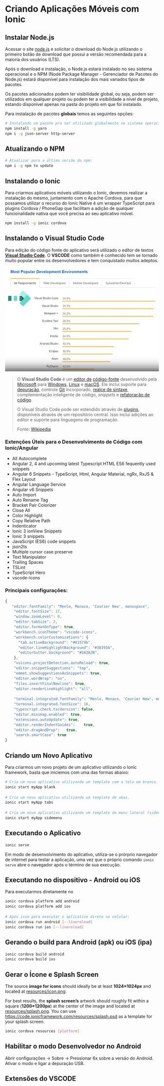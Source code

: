 # Criando Aplicações Móveis com Ionic

## Instalar Node.js

Acessar o site  [node.js](https://nodejs.org) e solicitar o download do Node.js utilizando o primeiro botão de download que possui a versão recomendada para a maioria dos usuários (LTS).

Após o download e instalação, o Node.js estará instalado no seu sistema operacional e o NPM (Node Package Manager - Gerenciador de Pacotes do Node.js) estará disponível para instalação dos mais variados tipos de pacotes.

Os pacotes adicionados podem ter visibilidade global, ou seja, podem ser utilizados em qualquer projeto ou podem ter a visibilidade a nível de projeto, estando disponível apenas na pasta do projeto em que foi instalado.

Para instalação de pacotes **globais** temos as seguintes opções:

```sh
# Instalando um pacote pra ser utilizado globalmente no sistema operacional:
npm install -g yarn
npm i -g json-server http-server
```

## Atualizando o NPM

```sh
# Atualizar para a última versão do npm:
npm i -g npm to update
```

## Instalando o Ionic

Para criarmos aplicativos móveis utilizando o Ionic, devemos realizar a instalação do mesmo, juntamento com o Apache Cordova, para que possamos utilizar o recurso do Ionic Native é um wrapper TypeScript para plugins Cordova / PhoneGap que facilitam a adição de qualquer funcionalidade nativa que você precisa ao seu aplicativo móvel.

```sh
npm install -g ionic cordova
```

## Instalando o Visual Studio Code

Para edição do código fonte do aplicativo será utilizado o editor de textos [**Visual Studio Code**](https://code.visualstudio.com/). O **VSCODE** como também é conhecido tem se tornado muito popular entre os desenvolvedores e tem conquistado muitos adeptos.

![ ](images/vscode.jpg)

> O **Visual Studio Code** é um [editor de](https://pt.wikipedia.org/wiki/Editor_de_texto) [código-fonte](https://pt.wikipedia.org/wiki/C%C3%B3digo-fonte) desenvolvido pela [Microsoft](https://pt.wikipedia.org/wiki/Microsoft) para [Windows](https://pt.wikipedia.org/wiki/Windows), [Linux](https://pt.wikipedia.org/wiki/Linux) e [macOS](https://pt.wikipedia.org/wiki/MacOS). Ele inclui suporte para [depuração](https://pt.wikipedia.org/wiki/Depura%C3%A7%C3%A3o), controle [Git](https://pt.wikipedia.org/wiki/Git) incorporado, [realce de sintaxe](https://pt.wikipedia.org/wiki/Realce_de_sintaxe), complementação inteligente de código, *snippets* e [refatoração de código](https://pt.wikipedia.org/wiki/Refatora%C3%A7%C3%A3o).
>
> O Visual Studio Code pode ser estendido através de [plugins](https://pt.wikipedia.org/wiki/Plug-in), disponíveis através de um repositório central. Isso inclui adições ao editor e suporte para linguagens de programação.
>
> Fonte: [Wikipedia](https://pt.wikipedia.org/wiki/Visual_Studio_Code)

### Extenções Úteis para o Desenvolvimento de Código com Ionic/Angular

- All Autocomplete
- Angular 2, 4 and upcoming latest Typescript HTML ES6 fequently used snippets
- Angular 6 Snippets - TypeScript, Html, Angular Material, ngRx, RxJS & Flex Layout
- Angular Language Service
- Angular v6 Snippets
- Auto Import
- Auto Rename Tag
- Bracket Pair Colorizer
- Close All
- Color Highlight
- Copy Relative Path
- Indenticator
- Ionic 3 ionView Snippets
- Ionic 3 snippets
- JavaScript (ES6) code snippets
- json2ts
- Multiple cursor case preserve
- Text Manipulator
- Trailing Spaces
- TSLint
- TypeScript Hero
- vscode-icons

### Principais configurações:

```js
{
   "editor.fontFamily": "Menlo, Monaco, 'Courier New', monospace",
    "editor.fontSize": 17,
    "window.zoomLevel": 0,
    "editor.tabSize": 2,
    "editor.formatOnType": true,
    "workbench.iconTheme": "vscode-icons",
    "workbench.colorCustomizations": {
      "tab.activeBackground": "#01579b",
      "editor.lineHighlightBackground": "#38393A",
      "editorGutter.background": "#2A2A2B",
    },
    "vsicons.projectDetection.autoReload": true,
    "editor.snippetSuggestions": "top",
    "emmet.showSuggestionsAsSnippets": true,
    "editor.wordWrap": "on",
    "files.insertFinalNewline": true,
    "editor.renderLineHighlight": "all",

    "terminal.integrated.fontFamily": "Menlo, Monaco, 'Courier New', monospace",
    "terminal.integrated.fontSize": 16,
    "typescript.check.tscVersion": false,
    "editor.minimap.enabled": true,
    "extensions.autoUpdate": true,
    "editor.renderIndentGuides":	true,
    "editor.dragAndDrop":	true,
    "search.smartCase": true
}
```
## Criando um Novo Aplicativo

Para criarmos um novo projeto de um aplicativo utilizando o Ionic framework, basta que iniciemos com uma das formas abaixo:

```sh
# Cria um novo aplicativo utilizando um template com a tela em branco.
ionic start myApp blank

# Cria um novo aplicativo utilizando um template de abas.
ionic start myApp tabs

# Cria um novo aplicativo utilizando um template de menu lateral (sidemenu).
ionic start myApp sidemenu
```

## Executando o Aplicativo

```sh
ionic serve
```
Em modo de desenvolvimento do aplicativo, utiliza-se o prórprio navegador de internet para testar a aplicação, uma vez que o próprio comando `ionic serve` abre o navegador após o término de sua execução.

## Executando no dispositivo - Android ou iOS

Para executarmos diretamente no

```sh
ionic cordova platform add android
ionic cordova platform add ios

# Após isso para executar o aplicativo direto no celular:
ionic cordova run android [--livereload]
ionic cordova run ios [--livereload]
```

## Gerando o build para Android (apk) ou iOS (ipa)

```sh
ionic cordova build android
ionic cordova build ios
```

## Gerar o Ícone e Splash Screen
The source **image for icons** should ideally be at least **1024×1024px** and located at <u>resources/icon.png</u>.

For best results, the **splash screen’s** artwork should roughly fit within a square (**1200×1200px**) at the center of the image and located at <u>resources/splash.png</u>. You can use https://code.ionicframework.com/resources/splash.psd as a template for your splash screen.

```sh
ionic cordova resources [platform]
```

## Habilitar o modo Desenvolvedor no Android
Abrir configurações -> Sobre -> Pressionar 6x sobre a versão do Android.
Ativar o modo e ligar a depuração USB.


## Extensões do VSCODE

